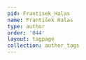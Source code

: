 ```yaml
---
pid: Frantisek_Halas
name: František Halas
type: author
order: '044'
layout: tagpage
collection: author_tags
---
```

